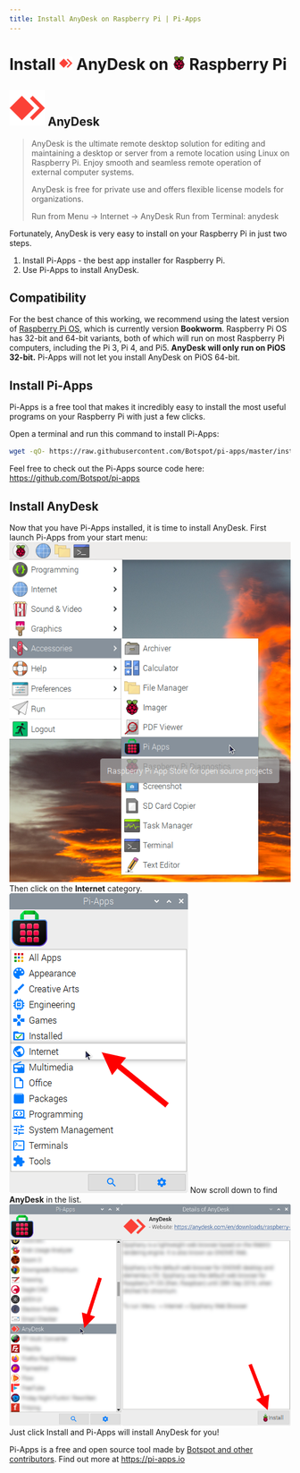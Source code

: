 ```yaml
---
title: Install AnyDesk on Raspberry Pi | Pi-Apps
---
```

<div class="simple-install-content content">

# Install <img src="/img/app-icons/AnyDesk/icon-64.png" height=24> AnyDesk on <img src=/img/other-icons/raspberrypi-icon.svg height=24> Raspberry Pi

## <img src="/img/app-icons/AnyDesk/icon-64.png"> AnyDesk
> AnyDesk is the ultimate remote desktop solution for editing and maintaining a desktop or server from a remote location using Linux on Raspberry Pi.
> Enjoy smooth and seamless remote operation of external computer systems.
> 
> AnyDesk is free for private use and offers flexible license models for organizations.
> 
> Run from Menu -> Internet -> AnyDesk
> Run from Terminal: anydesk

Fortunately, AnyDesk is very easy to install on your Raspberry Pi in just two steps.
1. Install Pi-Apps - the best app installer for Raspberry Pi.
2. Use Pi-Apps to install AnyDesk.
</div>
<div class="simple-install-content content">

## Compatibility
For the best chance of this working, we recommend using the latest version of [Raspberry Pi OS](https://www.raspberrypi.com/software/), which is currently version **Bookworm**.
Raspberry Pi OS has 32-bit and 64-bit variants, both of which will run on most Raspberry Pi computers, including the Pi 3, Pi 4, and Pi5.
**AnyDesk will only run on PiOS 32-bit.** Pi-Apps will not let you install AnyDesk on PiOS 64-bit.
</div>
<div class="simple-install-content content">

## Install Pi-Apps

Pi-Apps is a free tool that makes it incredibly easy to install the most useful programs on your Raspberry Pi with just a few clicks.

Open a terminal and run this command to install Pi-Apps:
```bash
wget -qO- https://raw.githubusercontent.com/Botspot/pi-apps/master/install | bash
```
Feel free to check out the Pi-Apps source code here: https://github.com/Botspot/pi-apps
</div>
<div class="simple-install-content content">

## Install AnyDesk

Now that you have Pi-Apps installed, it is time to install AnyDesk.
First launch Pi-Apps from your start menu:
<img src="/img/start-menu.png">
Then click on the <b>Internet</b> category.
<img src="/img/category-selections/Internet.png">
Now scroll down to find <b>AnyDesk</b> in the list.
<img src="/img/app-icons/AnyDesk/app-selection.png">
Just click Install and Pi-Apps will install AnyDesk for you!
</div>
<div class="simple-install-content content">

Pi-Apps is a free and open source tool made by [Botspot and other contributors](/about/#contributors). Find out more at https://pi-apps.io
</div>
